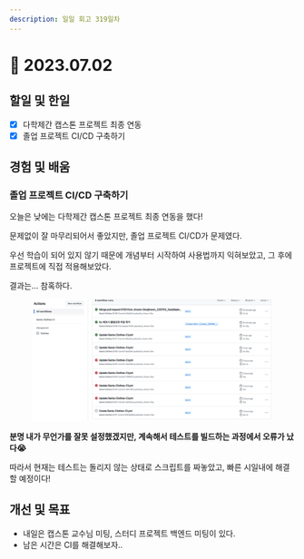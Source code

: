 ```yaml
---
description: 일일 회고 319일차
---
```


# 🤣 2023.07.02

## 할일 및 한일&#x20;

* [x] 다학제간 캡스톤 프로젝트 최종 연동&#x20;
* [x] 졸업 프로젝트 CI/CD 구축하기&#x20;

## 경험 및 배움&#x20;

### 졸업 프로젝트 CI/CD 구축하기&#x20;

오늘은 낮에는 다학제간 캡스톤 프로젝트 최종 연동을 했다!

문제없이 잘 마무리되어서 좋았지만, 졸업 프로젝트 CI/CD가 문제였다.

우선 학습이 되어 있지 않기 때문에 개념부터 시작하여 사용법까지 익혀보았고, 그 후에 프로젝트에 직접 적용해보았다.

결과는... 참혹하다.

<figure><img src="../.gitbook/assets/image (2).png" alt=""><figcaption></figcaption></figure>

**분명 내가 무언가를 잘못 설정했겠지만, 계속해서 테스트를 빌드하는 과정에서 오류가 났다😭**

따라서 현재는 테스트는 돌리지 않는 상태로 스크립트를 짜놓았고, 빠른 시일내에 해결할 예정이다!

## 개선 및 목표&#x20;

* 내일은 캡스톤 교수님 미팅, 스터디 프로젝트 백엔드 미팅이 있다.&#x20;
* 남은 시간은 CI를 해결해보자..&#x20;
